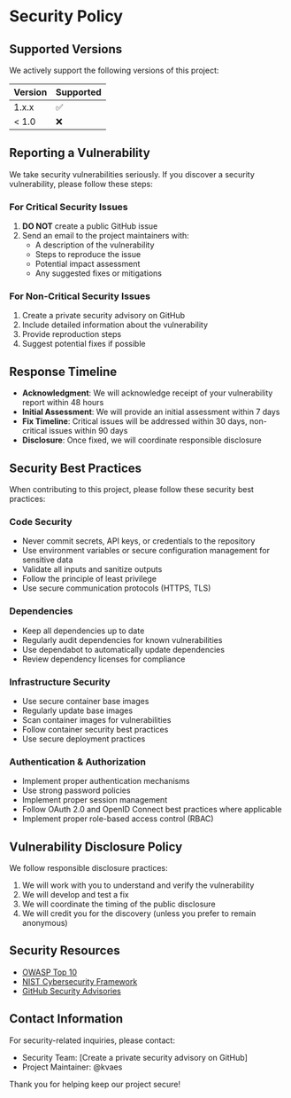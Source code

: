 # Security Policy

## Supported Versions

We actively support the following versions of this project:

| Version | Supported          |
| ------- | ------------------ |
| 1.x.x   | :white_check_mark: |
| < 1.0   | :x:                |

## Reporting a Vulnerability

We take security vulnerabilities seriously. If you discover a security vulnerability, please follow these steps:

### For Critical Security Issues

1. **DO NOT** create a public GitHub issue
2. Send an email to the project maintainers with:
   - A description of the vulnerability
   - Steps to reproduce the issue
   - Potential impact assessment
   - Any suggested fixes or mitigations

### For Non-Critical Security Issues

1. Create a private security advisory on GitHub
2. Include detailed information about the vulnerability
3. Provide reproduction steps
4. Suggest potential fixes if possible

## Response Timeline

- **Acknowledgment**: We will acknowledge receipt of your vulnerability report within 48 hours
- **Initial Assessment**: We will provide an initial assessment within 7 days
- **Fix Timeline**: Critical issues will be addressed within 30 days, non-critical issues within 90 days
- **Disclosure**: Once fixed, we will coordinate responsible disclosure

## Security Best Practices

When contributing to this project, please follow these security best practices:

### Code Security
- Never commit secrets, API keys, or credentials to the repository
- Use environment variables or secure configuration management for sensitive data
- Validate all inputs and sanitize outputs
- Follow the principle of least privilege
- Use secure communication protocols (HTTPS, TLS)

### Dependencies
- Keep all dependencies up to date
- Regularly audit dependencies for known vulnerabilities
- Use dependabot to automatically update dependencies
- Review dependency licenses for compliance

### Infrastructure Security
- Use secure container base images
- Regularly update base images
- Scan container images for vulnerabilities
- Follow container security best practices
- Use secure deployment practices

### Authentication & Authorization
- Implement proper authentication mechanisms
- Use strong password policies
- Implement proper session management
- Follow OAuth 2.0 and OpenID Connect best practices where applicable
- Implement proper role-based access control (RBAC)

## Vulnerability Disclosure Policy

We follow responsible disclosure practices:

1. We will work with you to understand and verify the vulnerability
2. We will develop and test a fix
3. We will coordinate the timing of the public disclosure
4. We will credit you for the discovery (unless you prefer to remain anonymous)

## Security Resources

- [OWASP Top 10](https://owasp.org/www-project-top-ten/)
- [NIST Cybersecurity Framework](https://www.nist.gov/cyberframework)
- [GitHub Security Advisories](https://docs.github.com/en/code-security/security-advisories)

## Contact Information

For security-related inquiries, please contact:
- Security Team: [Create a private security advisory on GitHub]
- Project Maintainer: @kvaes

Thank you for helping keep our project secure!